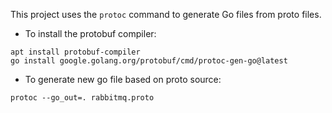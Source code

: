 This project uses the `protoc` command to generate Go files from proto files. 

- To install the protobuf compiler:
```
apt install protobuf-compiler
go install google.golang.org/protobuf/cmd/protoc-gen-go@latest
```

- To generate new go file based on proto source:
```
protoc --go_out=. rabbitmq.proto
```